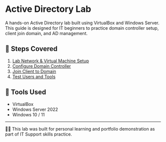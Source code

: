 # Active Directory Lab

A hands-on Active Directory lab built using VirtualBox and Windows Server.  
This guide is designed for IT beginners to practice domain controller setup, client join domain, and AD management.

## 📂 Steps Covered
1. [Lab Network & Virtual Machine Setup](setup/01-network-virtual-machine-setup.md)
2. [Configure Domain Controller](setup/02-domain-controller.md)
3. [Join Client to Domain](setup/03-client-join-domain.md)
4. [Test Users and Tools](setup/04-test-and-tools.md)

## 🔧 Tools Used
- VirtualBox
- Windows Server 2022
- Windows 10 / 11

---

🧑‍💻 This lab was built for personal learning and portfolio demonstration as part of IT Support skills practice.
